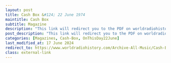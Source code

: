 ```yaml
---
layout: post
title: Cash Box &#124; 22 June 1974
maintitle: Cash Box
subtitle: Magazine
description: "This link will redirect you to the PDF on worldradiohistory.com Once your viewing page 32 of the PDF look for the section entitled &quot;looking ahead&quot; - position: 102"
post_description: "This link will redirect you to the PDF on worldradiohistory.com Once your viewing page 32 of the PDF look for the section entitled &quot;looking ahead&quot; - position: 102"
categories: [Magazines, Cash-Box, OnThisDay22June]
last_modified_at: 17 June 2024
redirect_to: https://www.worldradiohistory.com/Archive-All-Music/Cash-Box/70s/1974/CB-1974-06-22.pdf#page=32
class: external-link
---
```


